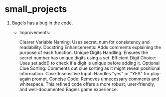 # small_projects
1. Bagels has a bug in the code.
   - Improvements:

        Clearer Variable Naming: Uses secret_num for consistency and readability.
        Docstring Enhancements: Adds comments explaining the purpose of each function.
        Unique Digits Handling: Ensures the secret number has unique digits using a set.
        Efficient Digit Choice: Uses set.add() to check if a digit is unique before adding it.
        Optional Clue Sorting: Comments out clue sorting as it might reveal positional information.
        Case-Insensitive Input: Handles "yes" or "YES" for play-again prompt.
        Concise Code: Removes unnecessary comments and whitespace.
        This refined code offers a more robust, user-friendly, and well-documented Bagels game experience.
